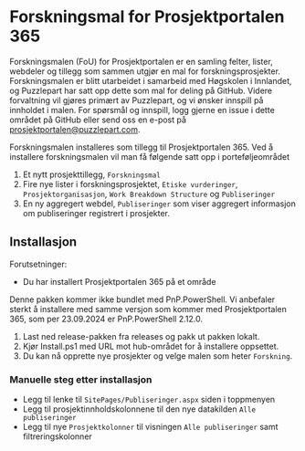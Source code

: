 # Forskningsmal for Prosjektportalen 365

Forskningsmalen (FoU) for Prosjektportalen er en samling felter, lister, webdeler og tillegg som sammen utgjør en mal for forskningsprosjekter. Forskningsmalen er blitt utarbeidet i samarbeid med Høgskolen i Innlandet, og Puzzlepart har satt opp dette som mal for deling på GitHub. Videre forvaltning vil gjøres primært av Puzzlepart, og vi ønsker innspill på innholdet i malen. For spørsmål og innspill, logg gjerne en issue i dette området på GitHub eller send oss en e-post på <prosjektportalen@puzzlepart.com>.

Forskningsmalen installeres som tillegg til Prosjektportalen 365. Ved å installere forskningsmalen vil man få følgende satt opp i porteføljeområdet

1. Et nytt prosjekttillegg, `Forskningsmal`
2. Fire nye lister i forskningsprosjektet, `Etiske vurderinger`, `Prosjektorganisasjon`, `Work Breakdown Structure` og `Publiseringer`
3. En ny aggregert webdel, `Publiseringer` som viser aggregert informasjon om publiseringer registrert i prosjekter.

## Installasjon

Forutsetninger:

- Du har installert Prosjektportalen 365 på et område

Denne pakken kommer ikke bundlet med PnP.PowerShell. Vi anbefaler sterkt å installere med samme versjon som kommer med Prosjektportalen 365, som per 23.09.2024 er PnP.PowerShell 2.12.0.

1. Last ned release-pakken fra releases og pakk ut pakken lokalt.
2. Kjør Install.ps1 med URL mot hub-området for å installere oppsettet.
3. Du kan nå opprette nye prosjekter og velge malen som heter `Forskning`.

### Manuelle steg etter installasjon

- Legg til lenke til  `SitePages/Publiseringer.aspx` siden i toppmenyen
- Legg til prosjektinnholdskolonnene til den nye datakilden `Alle publiseringer`
- Legg til nye `Prosjektkolonner` til visningen `Alle publiseringer` samt filtreringskolonner

